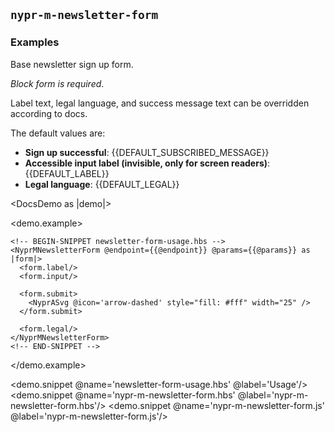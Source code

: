 ## `nypr-m-newsletter-form`

### Examples

Base newsletter sign up form.

*Block form is required*.

Label text, legal language, and success message text can be overridden according to docs.

The default values are:

- __Sign up successful__: {{DEFAULT_SUBSCRIBED_MESSAGE}}
- __Accessible input label (invisible, only for screen readers)__: {{DEFAULT_LABEL}}
- __Legal language__: {{DEFAULT_LEGAL}}


<DocsDemo as |demo|>

  <demo.example>

    <!-- BEGIN-SNIPPET newsletter-form-usage.hbs -->
    <NyprMNewsletterForm @endpoint={{@endpoint}} @params={{@params}} as |form|>
      <form.label/>
      <form.input/>

      <form.submit>
        <NyprASvg @icon='arrow-dashed' style="fill: #fff" width="25" />
      </form.submit>

      <form.legal/>
    </NyprMNewsletterForm>
    <!-- END-SNIPPET -->

  </demo.example>

  <demo.snippet @name='newsletter-form-usage.hbs' @label='Usage'/>
  <demo.snippet @name='nypr-m-newsletter-form.hbs' @label='nypr-m-newsletter-form.hbs'/>
  <demo.snippet @name='nypr-m-newsletter-form.js' @label='nypr-m-newsletter-form.js'/>

</DocsDemo>
